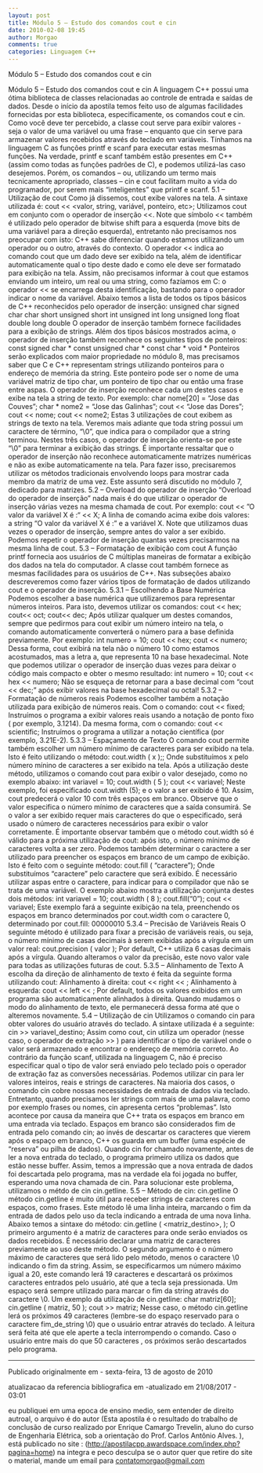 ```yaml
---
layout: post
title: Módulo 5 – Estudo dos comandos cout e cin
date: 2010-02-08 19:45
author: Morgao
comments: true
categories: Linguagem C++
---
```

Módulo 5 – Estudo dos comandos cout e cin

Módulo 5 – Estudo dos comandos cout e cin
A linguagem C++ possui uma ótima biblioteca de classes relacionadas ao controle de entrada e saídas de dados. Desde o início da apostila temos feito uso de algumas facilidades fornecidas por esta biblioteca, especificamente, os comandos cout e cin. Como você deve ter percebido, a classe cout serve para exibir valores - seja o valor de uma variável ou uma frase – enquanto que cin serve para armazenar valores recebidos através do teclado em variáveis. Tínhamos na linguagem C as funções printf e scanf para executar estas mesmas funções. Na verdade, printf e scanf também estão presentes em C++ (assim como todas as funções padrões de C), e podemos utilizá-las caso desejemos. Porém, os comandos – ou, utilizando um termo mais tecnicamente apropriado, classes – cin e cout facilitam muito a vida do programador, por serem mais “inteligentes” que printf e scanf.
5.1 – Utilização de cout
Como já dissemos, cout exibe valores na tela. A sintaxe utilizada é:
cout << <valor, string, variável, ponteiro, etc>;
Utilizamos cout em conjunto com o operador de inserção <<. Note que símbolo << também é utilizado pelo operador de bitwise shift para a esquerda (move bits de uma variável para a direção esquerda), entretanto não precisamos nos preocupar com isto: C++ sabe diferenciar quando estamos utilizando um operador ou o outro, através do contexto.
O operador << indica ao comando cout que um dado deve ser exibido na tela, além de identificar automaticamente qual o tipo deste dado e como ele deve ser formatado para exibição na tela. Assim, não precisamos informar à cout que estamos enviando um inteiro, um real ou uma string, como fazíamos em C: o operador << se encarrega desta identificação, bastando para o operador indicar o nome da variável. Abaixo temos a lista de todos os tipos básicos de C++ reconhecidos pelo operador de inserção:
unsigned char
signed char
char
short
unsigned short
int
unsigned int
long
unsigned long
float
double
long double
O operador de inserção também fornece facilidades para a exibição de strings. Além dos tipos básicos mostrados acima, o operador de inserção também reconhece os seguintes tipos de ponteiros:
const signed char *
const unsigned char *
const char *
void *
Ponteiros serão explicados com maior propriedade no módulo 8, mas precisamos saber que C e C++ representam strings utilizando ponteiros para o endereço de memória da string. Este ponteiro pode ser o nome de uma variável matriz de tipo char, um ponteiro de tipo char ou então uma frase entre aspas. O operador de inserção reconhece cada um destes casos e exibe na tela a string de texto. Por exemplo:
char nome[20] = “Jose das Couves”;
char * nome2 = “Jose das Galinhas”;
cout << “Jose das Dores”;
cout << nome;
cout << nome2;
Estas 3 utilizações de cout exibem as strings de texto na tela. Veremos mais adiante que toda string possui um caractere de término, “\0”, que indica para o compilador que a string terminou. Nestes três casos, o operador de inserção orienta-se por este “\0” para terminar a exibição das strings.
É importante ressaltar que o operador de inserção não reconhece automaticamente matrizes numéricas e não as exibe automaticamente na tela. Para fazer isso, precisaremos utilizar os métodos tradicionais envolvendo loops para mostrar cada membro da matriz de uma vez. Este assunto será discutido no módulo 7, dedicado para matrizes.
5.2 – Overload do operador de inserção
“Overload do operador de inserção” nada mais é do que utilizar o operador de inserção várias vezes na mesma chamada de cout. Por exemplo:
cout << ”O valor da variável X é :“ << X;
A linha de comando acima exibe dois valores: a string “O valor da variável X é :” e a variável X. Note que utilizamos duas vezes o operador de inserção, sempre antes do valor a ser exibido. Podemos repetir o operador de inserção quantas vezes precisarmos na mesma linha de cout.
5.3 – Formatação de exibição com cout
A função printf fornecia aos usuários de C múltiplas maneiras de formatar a exibição dos dados na tela do computador. A classe cout também fornece as mesmas facilidades para os usuários de C++. Nas subseções abaixo descreveremos como fazer vários tipos de formatação de dados utilizando cout e o operador de inserção.
5.3.1 – Escolhendo a Base Numérica
Podemos escolher a base numérica que utilizaremos para representar números inteiros. Para isto, devemos utilizar os comandos:
cout << hex;
cout<< oct;
cout<< dec;
Após utilizar qualquer um destes comandos, sempre que pedirmos para cout exibir um número inteiro na tela, o comando automaticamente converterá o número para a base definida previamente. Por exemplo:
int numero = 10;
cout << hex;
cout << numero;
Dessa forma, cout exibirá na tela não o número 10 como estamos acostumados, mas a letra a, que representa 10 na base hexadecimal. Note que podemos utilizar o operador de inserção duas vezes para deixar o código mais compacto e obter o mesmo resultado:
int numero = 10;
cout << hex << numero;
Não se esqueça de retornar para a base decimal com “cout << dec;” após exibir valores na base hexadecimal ou octal!
5.3.2 – Formatação de números reais
Podemos escolher também a notação utilizada para exibição de números reais. Com o comando:
cout << fixed;
Instruímos o programa a exibir valores reais usando a notação de ponto fixo ( por exemplo, 3.1214). Da mesma forma, com o comando:
cout << scientific;
Instruímos o programa a utilizar a notação científica (por exemplo, 3.21E-2).
5.3.3 – Espaçamento de Texto
O comando cout permite também escolher um número mínimo de caracteres para ser exibido na tela. Isto é feito utilizando o método:
cout.width ( x );;
Onde substituímos x pelo número mínino de caracteres a ser exibido na tela. Após a utilização deste método, utilizamos o comando cout para exibir o valor desejado, como no exemplo abaixo:
int variavel = 10;
cout.width ( 5 );
cout << variavel;
Neste exemplo, foi especificado cout.width (5); e o valor a ser exibido é 10. Assim, cout predecerá o valor 10 com três espaços em branco.
Observe que o valor especifica o número mínimo de caracteres que a saída consumirá. Se o valor a ser exibido requer mais caracteres do que o especificado, será usado o número de caracteres necessários para exibir o valor corretamente.
É importante observar também que o método cout.width só é válido para a próxima utilização de cout: após isto, o número mínimo de caracteres volta a ser zero.
Podemos também determinar o caractere a ser utilizado para preencher os espaços em branco de um campo de exibição. Isto é feito com o seguinte método:
cout.fill ( “caractere”);
Onde substituímos “caractere” pelo caractere que será exibido. É necessário utilizar aspas entre o caractere, para indicar para o compilador que não se trata de uma variável.
O exemplo abaixo mostra a utilização conjunta destes dois métodos:
int variavel = 10;
cout.width ( 8 );
cout.fill(“0”);
cout << variavel;
Este exemplo fará a seguinte exibição na tela, preenchendo os espaços em branco determinados por cout.width com o caractere 0, determinado por cout.fill:
00000010
5.3.4 – Precisão de Variáveis Reais
O seguinte método é utilizado para fixar a precisão de variáveis reais, ou seja, o número mínimo de casas decimais à serem exibidas após a vírgula em um valor real:
cout.precision ( valor );
Por default, C++ utiliza 6 casas decimais após a vírgula. Quando alteramos o valor da precisão, este novo valor vale para todas as utilizações futuras de cout.
5.3.5 – Alinhamento de Texto
A escolha da direção de alinhamento de texto é feita da seguinte forma utilizando cout:
Alinhamento à direita: cout << right << <valor a ser exibido>;
Alinhamento à esquerda: cout << left << <valor a ser exibido>;
Por default, todos os valores exibidos em um programa são automaticamente alinhados à direita. Quando mudamos o modo do alinhamento de texto, ele permanecerá dessa forma até que o alteremos novamente.
5.4 – Utilização de cin
Utilizamos o comando cin para obter valores do usuário através do teclado. A sintaxe utilizada é a seguinte:
cin >> variavel_destino;
Assim como cout, cin utiliza um operador (nesse caso, o operador de extração >> ) para identificar o tipo de variável onde o valor será armazenado e encontrar o endereço de memória correto. Ao contrário da função scanf, utilizada na linguagem C, não é preciso especificar qual o tipo de valor será enviado pelo teclado pois o operador de extração faz as conversões necessárias. Podemos utilizar cin para ler valores inteiros, reais e strings de caracteres.
Na maioria dos casos, o comando cin cobre nossas necessidades de entrada de dados via teclado. Entretanto, quando precisamos ler strings com mais de uma palavra, como por exemplo frases ou nomes, cin apresenta certos “problemas”. Isto acontece por causa da maneira que C++ trata os espaços em branco em uma entrada via teclado.
Espaços em branco são considerados fim de entrada pelo comando cin; ao invés de descartar os caracteres que vierem após o espaço em branco, C++ os guarda em um buffer (uma espécie de “reserva” ou pilha de dados). Quando cin for chamado novamente, antes de ler a nova entrada do teclado, o programa primeiro utiliza os dados que estão nesse buffer. Assim, temos a impressão que a nova entrada de dados foi descartada pelo programa, mas na verdade ela foi jogada no buffer, esperando uma nova chamada de cin. Para solucionar este problema, utilizamos o métdo de cin cin.getline.
5.5 – Método de cin: cin.getline
O método cin.getline é muito útil para receber strings de caracteres com espaços, como frases. Este método lê uma linha inteira, marcando o fim da entrada de dados pelo uso da tecla <ENTER> indicando a entrada de uma nova linha. Abaixo temos a sintaxe do método:
cin.getline ( <matriz_destino>, <limite de caracteres>);
O primeiro argumento é a matriz de caracteres para onde serão enviados os dados recebidos. É necessário declarar uma matriz de caracteres previamente ao uso deste método. O segundo argumento é o número máximo de caracteres que será lido pelo método, menos o caractere \0 indicando o fim da string. Assim, se especificarmos um número máximo igual a 20, este comando lerá 19 caracteres e descartará os próximos caracteres entrados pelo usuário, até que a tecla <ENTER> seja pressionada. Um espaço será sempre utilizado para marcar o fim da string através do caractere \0.
Um exemplo da utilização de cin.getline:
char matriz[60];
cin.getline ( matriz, 50 );
cout >> matriz;
Nesse caso, o método cin.getline lerá os próximos 49 caracteres (lembre-se do espaço reservado para o caractere fim_de_string \0) que o usuário entrar através do teclado. A leitura será feita até que ele aperte a tecla <ENTER> interrompendo o comando. Caso o usuário entre mais do que 50 caracteres , os próximos serão descartados pelo programa.

-------------------------------------------------------------------------------------------------------------

Publicado originalmente em - sexta-feira, 13 de agosto de 2010

atualizacao da referencia bibliografica em -atualizado em 21/08/2017 - 03:01

eu publiquei em uma epoca de ensino medio, sem entender de direito autroal, o arquivo é do autor (Esta apostila é o resultado do trabalho de conclusão de curso realizado por Enrique Camargo Trevelin, aluno do curso de Engenharia Elétrica, sob a orientação do Prof. Carlos Antônio Alves. ), está publicado no site : (http://apostilacpp.awardspace.com/index.php?pagina=home) na integra e peco desculpa se o autor quer que retire do site o material, mande um email para
contatomorgao@gmail.com